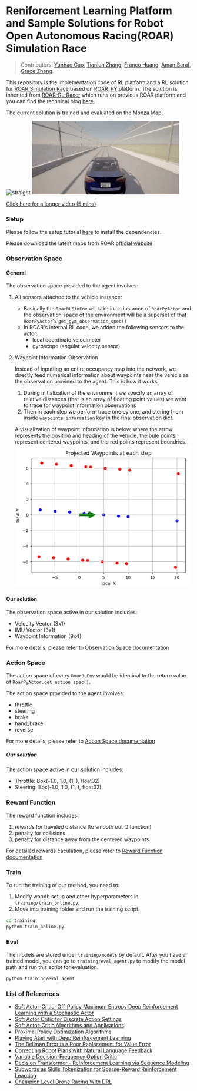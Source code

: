 # Reniforcement Learning Platform and Sample Solutions for Robot Open Autonomous Racing(ROAR) Simulation Race

> Contributors: [Yunhao Cao](https://www.quantumcookie.xyz/), [Tianlun Zhang](https://www.linkedin.com/in/tianlun-zhang/), [Franco Huang](https://www.linkedin.com/in/franco-leonardo-huang-246b83221/), [Aman Saraf](https://www.linkedin.com/in/amansrf/), [Grace Zhang](https://www.linkedin.com/in/grace-z-439b1a1a7/).

This repository is the implementation code of RL platform and a RL solution for [ROAR Simulation Race](https://roar.berkeley.edu/simulation-racing/) based on [ROAR_PY](https://github.com/augcog/ROAR_PY) platform. The solution is inherited from [ROAR-RL-Racer](https://github.com/amansrf/ROAR-RL-Racer) which runs on previous ROAR platform and you can find the technical blog [here](https://roar.berkeley.edu/roar-end-to-end-reinforcement-learning/).

The current solution is trained and evaluated on the [Monza Map](https://roar.berkeley.edu/monza-map/).

![straight](./straight.gif)
![turning](./turning.gif)

[Click here for a longer video (5 mins)](https://youtu.be/NHRImZHa2rk?si=6Auj3D62ioQ3612B)

### Setup
Please follow the setup tutorial [here](https://roar.gitbook.io/roar_py_rl-documentation/installation) to install the dependencies.

Please download the latest maps from ROAR [official website](https://roar.berkeley.edu/berkeley-major-map/)

### Observation Space
#### General
The observation space provided to the agent involves:
1. All sensors attached to the vehicle instance:
    - Basically the `RoarRLSimEnv` will take in an instance of `RoarPyActor` and the observation space of the environment will be a superset of that `RoarPyActor`'s `get_gym_observation_spec()`
    - In ROAR's internal RL code, we added the following sensors to the actor:
        - local coordinate velocimeter
        - gyroscope (angular velocity sensor)

2. Waypoint Information Observation

    Instead of inputting an entire occupancy map into the network, we directly feed numerical information about waypoints near the vehicle as the observation provided to the agent. This is how it works:
    1. During initialization of the environment we specify an array of relative distances (that is an array of floating point values) we want to trace for waypoint information observations
    2. Then in each step we perform trace one by one, and storing them inside `waypoints_information` key in the final observation dict.

    A visualization of waypoint information is below, where the arrow represents the position and heading of the vehicle, the bule points represent centered waypoints, and the red points represent boundries. 
    ![visualization of waypoint information](https://github.com/augcog/ROAR_PY_RL/blob/main/visual.png)

#### Our solution
The observation space active in our solution includes:
- Velocity Vector (3x1)
- IMU Vector (3x1)
- Waypoint Information (9x4)

For more details, please refer to [Observation Space documentation](https://roar.gitbook.io/roar_py_rl-documentation/environment-details/sim-environments/observation-space)

### Action Space
The action space of every `RoarRLEnv` would be identical to the return value of `RoarPyActor.get_action_spec()`. 

The action space provided to the agent involves:
- throttle
- steering
- brake
- hand_brake
- reverse

For more details, please refer to [Action Space documentation](https://roar.gitbook.io/roar_py_rl-documentation/environment-details/action-space)

##### Our solution
The action space active in our solution includes:
- Throttle: Box(-1.0, 1.0, (1, ), float32)
- Steering: Box(-1.0, 1.0, (1, ), float32)

### Reward Function

The reward function includes:
1. rewards for traveled distance (to smooth out Q function)
2. penalty for collisions
3. penalty for distance away from the centered waypoints

For detailed rewards caculation, please refer to [Reward Fucntion documentation](https://roar.gitbook.io/roar_py_rl-documentation/environment-details)

### Train
To run the training of our method, you need to:
1. Modify wandb setup and other hyperparameters in `training/train_online.py`.
2. Move into training folder and run the training script.
```bash
cd training
python train_online.py
```

### Eval
The models are stored under `training/models` by default. After you have a trained model, you can go to `training/eval_agent.py` to modify the model path and run this script for evaluation. 
```bash
python training/eval_agent
```

### List of References

- [Soft Actor-Critic: Off-Policy Maximum Entropy Deep Reinforcement Learning with a Stochastic Actor](https://arxiv.org/abs/1801.01290)
- [Soft Actor Critic for Discrete Action Settings](https://arxiv.org/abs/1910.07207)
- [Soft Actor-Critic Algorithms and Applications](https://arxiv.org/pdf/1812.05905.pdf)
- [Proximal Policy Optimization Algorithms](https://arxiv.org/abs/1707.06347)
- [Playing Atari with Deep Reinforcement Learning](https://arxiv.org/abs/1312.5602)
- [The Bellman Error is a Poor Replacement for Value Error](https://arxiv.org/abs/2201.12417)
- [Correcting Robot Plans with Natural Language Feedback](https://arxiv.org/abs/2204.05186)
- [Variable Decision-Frequency Option Critic](https://arxiv.org/abs/2212.04407)
- [Decision Transformer - Reinforcement Learning via Sequence Modeling](https://arxiv.org/abs/2106.01345)
- [Subwords as Skills Tokenization for Sparse-Reward Reinforcement Learning](https://arxiv.org/abs/2309.04459)
- [Champion Level Drone Racing With DRL](https://www.nature.com/articles/s41586-023-06419-4)
